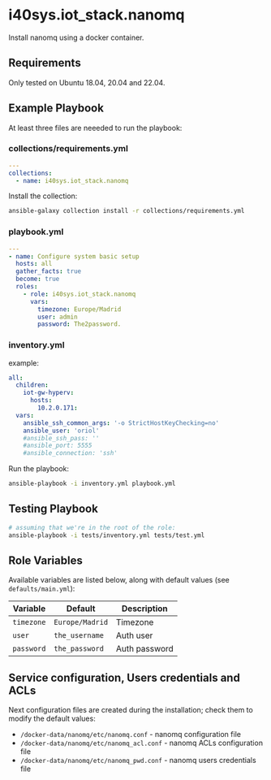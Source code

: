 # i40sys.iot_stack.nanomq

Install nanomq using a docker container.

## Requirements

Only tested on Ubuntu 18.04, 20.04 and 22.04.

## Example Playbook

At least three files are neeeded to run the playbook:

### collections/requirements.yml
```yaml
---
collections:
  - name: i40sys.iot_stack.nanomq
```

Install the collection:
```bash
ansible-galaxy collection install -r collections/requirements.yml
```

### playbook.yml
```yaml
---
- name: Configure system basic setup
  hosts: all
  gather_facts: true
  become: true
  roles:
    - role: i40sys.iot_stack.nanomq
      vars:
        timezone: Europe/Madrid
        user: admin
        password: The2password.
```

### inventory.yml
example:
```yaml
all:
  children:
    iot-gw-hyperv:
      hosts:
        10.2.0.171:
  vars:
    ansible_ssh_common_args: '-o StrictHostKeyChecking=no'
    ansible_user: 'oriol'
    #ansible_ssh_pass: ''
    #ansible_port: 5555
    #ansible_connection: 'ssh'
```

Run the playbook:
```bash
ansible-playbook -i inventory.yml playbook.yml
```

## Testing Playbook

```bash
# assuming that we're in the root of the role:
ansible-playbook -i tests/inventory.yml tests/test.yml
```

## Role Variables

Available variables are listed below, along with default values (see `defaults/main.yml`):

| Variable | Default | Description |
|----------|---------|-------------|
| `timezone` | `Europe/Madrid` | Timezone |
| `user` | `the_username` | Auth user |
| `password` | `the_password` | Auth password |

## Service configuration, Users credentials and ACLs

Next configuration files are created during the installation; check them to modify the default values:

* `/docker-data/nanomq/etc/nanomq.conf` - nanomq configuration file
* `/docker-data/nanomq/etc/nanomq_acl.conf` - nanomq ACLs configuration file
* `/docker-data/nanomq/etc/nanomq_pwd.conf` - nanomq users credentials file
